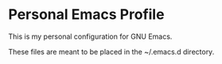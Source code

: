 # Personal Emacs Profile

This is my personal configuration for GNU Emacs.

These files are meant to be placed in the ~/.emacs.d directory.

